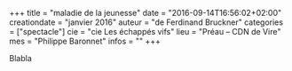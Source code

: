 +++
title = "maladie de la jeunesse"
date = "2016-09-14T16:56:02+02:00"
creationdate = "janvier 2016"
auteur = "de Ferdinand Bruckner"
categories = ["spectacle"]
cie = "cie Les échappés vifs"
lieu = "Préau – CDN de Vire"
mes = "Philippe Baronnet"
infos = ""
+++

Blabla
